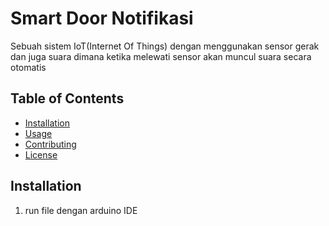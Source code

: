 # Smart Door Notifikasi

Sebuah sistem IoT(Internet Of Things) dengan menggunakan sensor gerak dan juga suara dimana ketika melewati sensor akan muncul suara secara otomatis

## Table of Contents
- [Installation](#installation)
- [Usage](#usage)
- [Contributing](#contributing)
- [License](#license)

## Installation

1. run file dengan arduino IDE
